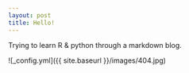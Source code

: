 ```yaml
---
layout: post
title: Hello!
---
```


Trying to learn R & python through a markdown blog.

![_config.yml]({{ site.baseurl }}/images/404.jpg)

